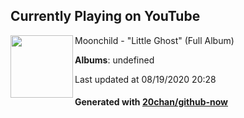 ## Currently Playing on YouTube

[<img align="left" width="100" src="">](https://www.youtube.com/channel/UCCBSAJ-B8QNfds8zAkjn51A)

Moonchild - "Little Ghost" (Full Album)

**Albums**: undefined

Last updated at 08/19/2020 20:28

#### Generated with [20chan/github-now](https://github.com/20chan/github-now)


<!--
**20chan/20chan** is a ✨ _special_ ✨ repository because its `README.md` (this file) appears on your GitHub profile.

Here are some ideas to get you started:

- 🔭 I’m currently working on ...
- 🌱 I’m currently learning ...
- 👯 I’m looking to collaborate on ...
- 🤔 I’m looking for help with ...
- 💬 Ask me about ...
- 📫 How to reach me: ...
- 😄 Pronouns: ...
- ⚡ Fun fact: ...
-->
